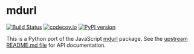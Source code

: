 # mdurl

[![Build Status](https://github.com/executablebooks/mdurl/actions/workflows/tests.yaml/badge.svg?branch=master)](https://github.com/executablebooks/mdurl/actions?query=workflow%3ATests+branch%3Amaster+event%3Apush)
[![codecov.io](https://codecov.io/gh/executablebooks/mdurl/branch/master/graph/badge.svg)](https://codecov.io/gh/executablebooks/mdurl)
[![PyPI version](https://img.shields.io/pypi/v/mdurl)](https://pypi.org/project/mdurl)

This is a Python port of the JavaScript [mdurl](https://www.npmjs.com/package/mdurl) package.
See the [upstream README.md file](https://github.com/markdown-it/mdurl/blob/master/README.md) for API documentation.
